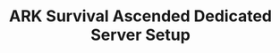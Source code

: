---
id: vserver-windows-arksurvivalascended
title: ARK Survival Ascended Dedicated Server Setup
description: Informationen zum Einrichten eines ARK Survival Ascended Dedicated Server auf einem vServer/Rootserver - ZAP-Hosting.com Dokumentation
sidebar_label: ARK Survival Ascended Dedicated Server Setup
---